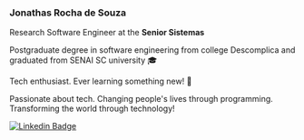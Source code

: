 ### Jonathas Rocha de Souza

Research Software Engineer at the **Senior Sistemas**

Postgraduate degree in software engineering from college Descomplica and graduated from SENAI SC university 🎓

Tech enthusiast. Ever learning something new! 💚

Passionate about tech. Changing people's lives through programming. Transforming the world through technology!

[![Linkedin Badge](https://img.shields.io/badge/-jonathasrochadesouza-000000?style=flat-square&logo=Linkedin&logoColor=white&link=https://www.linkedin.com/in/jonathasrochadesouza/)](https://www.linkedin.com/in/jonathasrochadesouza/) 
